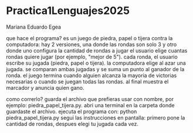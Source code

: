 # Practica1Lenguajes2025

Mariana Eduardo Egea

que hace el programa? 
    es un juego de piedra, papel o tijera contra la computadora:
    hay 2 versiones, una donde las rondas son solo 3 y otro donde uno configura la cantidad de rondas a jugar
    el usuario elige cuantas rondas quiere jugar (por ejemplo, "mejor de 5").
    cada ronda, el usuario escribe su jugada (piedra, papel o tijera).
    la computadora elige al azar una jugada.
    se comparan ambas jugadas y se suma un punto al ganador de la ronda.
    el juego termina cuando alguien alcanza la mayoria de victorias necesarias o cuando se juegan todas las rondas.
    al final muestra el marcador y anuncia quien gano.

como correrlo?
    guarda el archivo que prefieras usar con nombre, por ejemplo: piedra_papel_tijera.py.
    abri una terminal en la carpeta donde guardaste el archivo.
    ejecuta el programa con:
        python piedra_papel_tijera.py
    segui las instrucciones en pantalla: primero pone la cantidad de rondas, despues elegi tu jugada cada vez.
